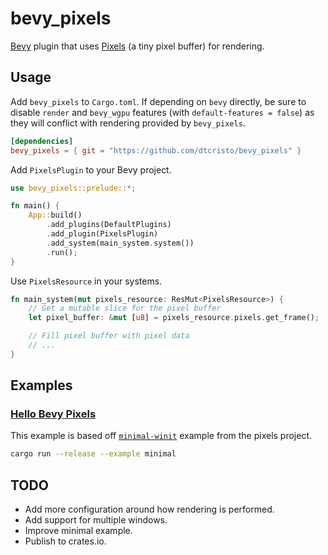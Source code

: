 # bevy_pixels

[Bevy](https://github.com/bevyengine/bevy) plugin that uses [Pixels](https://github.com/parasyte/pixels) (a tiny pixel buffer) for rendering.

## Usage

Add `bevy_pixels` to `Cargo.toml`. If depending on `bevy` directly, be sure to disable `render` and `bevy_wgpu` features (with `default-features = false`) as they will conflict with rendering provided by `bevy_pixels`.

```toml
[dependencies]
bevy_pixels = { git = "https://github.com/dtcristo/bevy_pixels" }
```

Add `PixelsPlugin` to your Bevy project.

```rust
use bevy_pixels::prelude::*;

fn main() {
    App::build()
        .add_plugins(DefaultPlugins)
        .add_plugin(PixelsPlugin)
        .add_system(main_system.system())
        .run();
}
```

Use `PixelsResource` in your systems.

```rust
fn main_system(mut pixels_resource: ResMut<PixelsResource>) {
    // Get a mutable slice for the pixel buffer
    let pixel_buffer: &mut [u8] = pixels_resource.pixels.get_frame();

    // Fill pixel buffer with pixel data
    // ...
}
```

## Examples

### [Hello Bevy Pixels](https://github.com/dtcristo/bevy_pixels/blob/main/examples/minimal.rs)

This example is based off [`minimal-winit`](https://github.com/parasyte/pixels/tree/master/examples/minimal-winit) example from the pixels project.

```sh
cargo run --release --example minimal
```

## TODO

- Add more configuration around how rendering is performed.
- Add support for multiple windows.
- Improve minimal example.
- Publish to crates.io.
